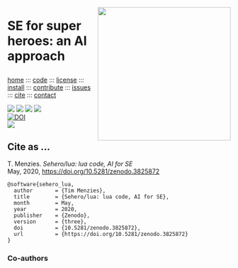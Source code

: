 <a class=sehero name=top><img align=right width=300
src="https://cdn.pixabay.com/photo/2019/08/01/21/40/spiderman-4378357_1280.png"><h1>
SE for super heroes: an AI approach
</h1><p> <a
href="https://github.com/sehero/lua/blob/master/README.md">home</a> ::: <a
href="https://github.com/sehero/lua">code</a> ::: <a
href="https://github.com/sehero/lua/blob/master/LICENSE">license</a> ::: <a
href="https://github.com/sehero/lua/blob/master/INSTALL.md#top">install</a> ::: <a
href="https://github.com/sehero/lua/blob/master/CODE_OF_CONDUCT.md#top">contribute</a> ::: <a
href="https://github.com/sehero/lua/issues">issues</a> ::: <a
href="https://github.com/sehero/lua/blob/master/CITATION.md#top">cite</a> ::: <a
href="https://github.com/sehero/lua/blob/master/CONTACT.md#top">contact</a> </p><p> 
<img src="https://img.shields.io/badge/license-mit-red">   
<img src="https://img.shields.io/badge/language-lua-orange">    
<img src="https://img.shields.io/badge/purpose-ai,se-blueviolet">  
<img src="https://img.shields.io/badge/platform-mac,*nux-informational"><br>
<a href="https://zenodo.org/badge/latestdoi/263210595"><img src="https://zenodo.org/badge/263210595.svg" alt="DOI"></a><br>
<img src="https://travis-ci.org/sehero/src.svg?branch=master"><br>  
</p>


## Cite as ...

T. Menzies. 
_Sehero/lua: lua code, AI for SE_    
May, 2020, 
https://doi.org/10.5281/zenodo.3825872

```bitex
@software{sehero_lua,
  author       = {Tim Menzies},
  title        = {Sehero/lua: lua code, AI for SE},
  month        = May,
  year         = 2020,
  publisher    = {Zenodo},
  version      = {three},
  doi          = {10.5281/zenodo.3825872},
  url          = {https://doi.org/10.5281/zenodo.3825872}
}
```

### Co-authors
